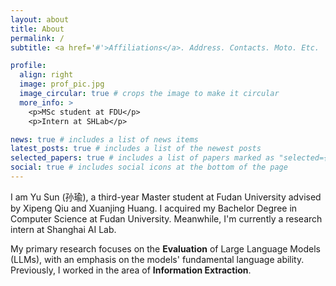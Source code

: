 ```yaml
---
layout: about
title: About
permalink: /
subtitle: <a href='#'>Affiliations</a>. Address. Contacts. Moto. Etc.

profile:
  align: right
  image: prof_pic.jpg
  image_circular: true # crops the image to make it circular
  more_info: >
    <p>MSc student at FDU</p>
    <p>Intern at SHLab</p>

news: true # includes a list of news items
latest_posts: true # includes a list of the newest posts
selected_papers: true # includes a list of papers marked as "selected={true}"
social: true # includes social icons at the bottom of the page
---
```


I am Yu Sun (孙瑜), a third-year Master student at Fudan University advised by Xipeng Qiu and Xuanjing Huang. I acquired
my Bachelor Degree in Computer Science at Fudan University. Meanwhile, I'm currently a research intern at Shanghai AI
Lab.

My primary research focuses on the **Evaluation** of Large Language Models (LLMs), with an emphasis on the models'
fundamental language ability. Previously, I worked in the area of **Information Extraction**.